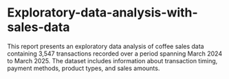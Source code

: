 # Exploratory-data-analysis-with-sales-data
This report presents an exploratory data analysis of coffee sales data containing 3,547 transactions recorded over a period spanning March 2024 to March 2025. The dataset includes information about transaction timing, payment methods, product types, and sales amounts.
